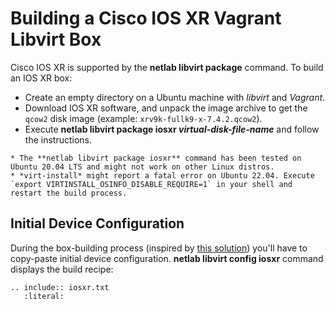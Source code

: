 # Building a Cisco IOS XR Vagrant Libvirt Box

Cisco IOS XR is supported by the **netlab libvirt package** command. To build an IOS XR box:

* Create an empty directory on a Ubuntu machine with *libvirt* and *Vagrant*.
* Download IOS XR software, and unpack the image archive to get the `qcow2` disk image (example: `xrv9k-fullk9-x-7.4.2.qcow2`).
* Execute **netlab libvirt package iosxr _virtual-disk-file-name_** and follow the instructions.

```{warning}
* The **netlab libvirt package iosxr** command has been tested on Ubuntu 20.04 LTS and might not work on other Linux distros.
* *‌virt-install* might report a fatal error on Ubuntu 22.04. Execute `export VIRTINSTALL_OSINFO_DISABLE_REQUIRE=1` in your shell and restart the build process.
```

## Initial Device Configuration

During the box-building process (inspired by [this solution](https://codingpackets.com/blog/cisco-iosxrv-vagrant-libvirt-box-install/)) you'll have to copy-paste initial device configuration. **netlab libvirt config iosxr** command displays the build recipe:

```{eval-rst}
.. include:: iosxr.txt
   :literal:
```
